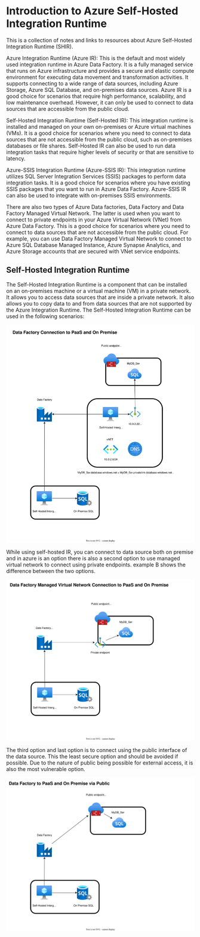**Introduction to Azure Self-Hosted Integration Runtime**
=====================================================
This is a collection of notes and links to resources about Azure Self-Hosted Integration Runtime (SHIR).

Azure Integration Runtime (Azure IR): This is the default and most widely used integration runtime in Azure Data Factory. It is a fully managed service that runs on Azure infrastructure and provides a secure and elastic compute environment for executing data movement and transformation activities. It supports connecting to a wide range of data sources, including Azure Storage, Azure SQL Database, and on-premises data sources. Azure IR is a good choice for scenarios that require high performance, scalability, and low maintenance overhead.  However, it can only be used to connect to data sources that are accessible from the public cloud.

Self-Hosted Integration Runtime (Self-Hosted IR): This integration runtime is installed and managed on your own on-premises or Azure virtual machines (VMs). It is a good choice for scenarios where you need to connect to data sources that are not accessible from the public cloud, such as on-premises databases or file shares. Self-Hosted IR can also be used to run data integration tasks that require higher levels of security or that are sensitive to latency.

Azure-SSIS Integration Runtime (Azure-SSIS IR): This integration runtime utilizes SQL Server Integration Services (SSIS) packages to perform data integration tasks. It is a good choice for scenarios where you have existing SSIS packages that you want to run in Azure Data Factory. Azure-SSIS IR can also be used to integrate with on-premises SSIS environments.

There are also two types of Azure Data factories, Data Factory and Data Factory Managed Virtual Network. The latter is used when you want to connect to private endpoints in your Azure Virtual Network (VNet) from Azure Data Factory. This is a good choice for scenarios where you need to connect to data sources that are not accessible from the public cloud. For example, you can use Data Factory Managed Virtual Network to connect to Azure SQL Database Managed Instance, Azure Synapse Analytics, and Azure Storage accounts that are secured with VNet service endpoints.

**Self-Hosted Integration Runtime**
-----------------------------------
The Self-Hosted Integration Runtime is a component that can be installed on an on-premises machine or a virtual machine (VM) in a private network. It allows you to access data sources that are inside a private network. It also allows you to copy data to and from data sources that are not supported by the Azure Integration Runtime. The Self-Hosted Integration Runtime can be used in the following scenarios:

![Screenshot](example%20A.svg)

While using self-hosted IR, you can connect to data source both on premise and in azure is an option there is also a second option to use managed virtual network to connect using private endpoints.
example B shows the difference between the two options.

![Screenshot](example%20B.svg)

The third option and last option is to connect using the public interface of the data source. This the least secure option and should be avoided if possible. Due to the nature of public being possible for external access, it is also the most vulnerable option.

![Screenshot](example%20C.svg)
